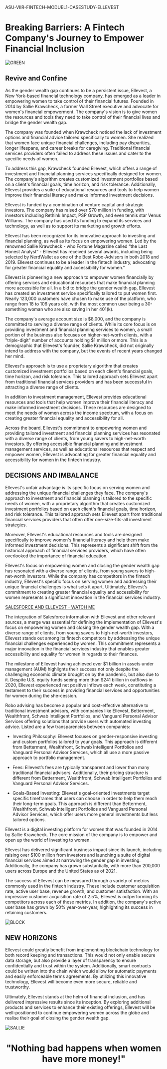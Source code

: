ASU-VIIR-FINTECH-MODUEL1-CASESTUDY-ELLEVEST
# Breaking Barriers: A Fintech Company's Journey to Empower Financial Inclusion


![GREEN](GREENELLEVEST.png)

## Revive and Confine
 

As the gender wealth gap continues to be a persistent issue, Ellevest, a New York-based financial technology company, has emerged as a leader in empowering women to take control of their financial futures. Founded in 2014 by Sallie Krawcheck, a former Wall Street executive and advocate for women's financial empowerment. The company's vision is to give women the resources and tools they need to take control of their financial lives and bridge the gender wealth gap.

The company was founded when Krawcheck noticed the lack of investment options and financial advice tailored specifically to women. She realized that women face unique financial challenges, including pay disparities, longer lifespans, and career breaks for caregiving. Traditional financial services providers often failed to address these issues and cater to the specific needs of women.

To address this gap, Krawcheck founded Ellevest, which offers a range of investment and financial planning services specifically designed for women. The company's algorithm creates customized investment portfolios based on a client's financial goals, time horizon, and risk tolerance. Additionally, Ellevest provides a suite of educational resources and tools to help women improve their financial literacy and make informed investment decisions.

Ellevest is funded by a combination of venture capital and strategic investors. The company has raised over $70 million in funding, with investors including Rethink Impact, PSP Growth, and even tennis star Venus Williams. The company has used its funding to expand its services and technology, as well as to support its marketing and growth efforts.

Ellevest has been recognized for its innovative approach to investing and financial planning, as well as its focus on empowering women. Led by the renowned Sallie Krawcheck - who Fortune Magazine called “the Last Honest Analyst” - Ellevest has received several awards, including being selected by NerdWallet as one of the Best Robo-Advisors in both 2018 and 2019. Ellevest continues to be a leader in the fintech industry, advocating for greater financial equality and accessibility for women."

Ellevest is pioneering a new approach to empower women financially by offering services and educational resources that make financial planning more accessible for all. In a bid to bridge the gender wealth gap, Ellevest has created an investment service specifically tailored to put women first. Nearly 123,000 customers have chosen to make use of the platform, who range from 18 to 106 years old, with the most common user being a 30-something woman who are also saving in her 401(k).

The company's average account size is $8,000, and the company is committed to serving a diverse range of clients. While its core focus is on providing investment and financial planning services to women, a small portion of the business also focuses on higher-net-worth clients, with a "triple-digit" number of accounts holding $1 million or more. This is a demographic that Ellevest's founder, Sallie Krawcheck, did not originally intend to address with the company, but the events of recent years changed her mind.

Ellevest's approach is to use a proprietary algorithm that creates customized investment portfolios based on each client's financial goals, time horizon, and risk tolerance. This tailored approach sets Ellevest apart from traditional financial services providers and has been successful in attracting a diverse range of clients.

In addition to investment management, Ellevest provides educational resources and tools that help women improve their financial literacy and make informed investment decisions. These resources are designed to meet the needs of women across the income spectrum, with a focus on creating greater financial equality and accessibility for all.

Across the board, Ellevest's commitment to empowering women and providing tailored investment and financial planning services has resonated with a diverse range of clients, from young savers to high-net-worth investors. By offering accessible financial planning and investment management services, as well as educational resources that respect and empower women, Ellevest is advocating for greater financial equality and accessibility for women in the fintech industry.


## DECISIONS AND IMBALANCE

Ellevest's unfair advantage is its specific focus on serving women and addressing the unique financial challenges they face. The company's approach to investment and financial planning is tailored to the specific needs of women, with a proprietary algorithm that creates customized investment portfolios based on each client's financial goals, time horizon, and risk tolerance. This tailored approach sets Ellevest apart from traditional financial services providers that often offer one-size-fits-all investment strategies.

Moreover, Ellevest's educational resources and tools are designed specifically to improve women's financial literacy and help them make informed investment decisions. This represents a significant shift from the historical approach of financial services providers, which have often overlooked the importance of financial education.

Ellevest's focus on empowering women and closing the gender wealth gap has resonated with a diverse range of clients, from young savers to high-net-worth investors. While the company has competitors in the fintech industry, Ellevest's specific focus on serving women and addressing their unique financial challenges is what sets it apart. Ultimately, Ellevest's commitment to creating greater financial equality and accessibility for women represents a significant innovation in the financial services industry.






[SALESFORCE AND ELLEVEST - WATCH ME](https://salesforce.vidyard.com/watch/yX2QguS8dnAvvb55aRLhVf)

The integration of Salesforce information with Ellevest and other relevant sources, a merge was essential for defining the implementation of Ellevest's focus on empowering women and closing the gender wealth gap. With a diverse range of clients, from young savers to high-net-worth investors, Ellevest stands out among its fintech competitors by addressing the unique financial challenges experienced by women. This commitment represents a major innovation in the financial services industry that enables greater accessibility and equality for women in regards to their finances.



The milestone of Ellevest having achieved over $1 billion in assets under management (AUM) highlights their success not only despite the challenging economic climate brought on by the pandemic, but also due to it. Despite U.S. equity funds seeing more than $241 billion in outflows in 2020, Ellevest experienced net positive inflows each week, constituting a testament to their success in providing financial services and opportunities for women during the she-cession.

Robo advising has become a popular and cost-effective alternative to traditional investment advisors, with companies like Ellevest, Betterment, Wealthfront, Schwab Intelligent Portfolios, and Vanguard Personal Advisor Services offering solutions that provide users with automated investing advice. Listed are a few transparencies between companies:

* Investing Philosophy: Ellevest focuses on gender-responsive investing and custom portfolios tailored to your goals. This approach is different from Betterment, Wealthfront, Schwab Intelligent Portfolios and Vanguard Personal Advisor Services, which all use a more passive approach to portfolio management.

* Fees: Ellevest’s fees are typically transparent and lower than many traditional financial advisors. Additionally, their pricing structure is different from Betterment, Wealthfront, Schwab Intelligent Portfolios and Vanguard Personal Advisor Services.

* Goals-Based Investing: Ellevest's goal-oriented investments target specific timeframes that users can choose in order to help them reach their long-term goals. This approach is different than Betterment, Wealthfront, Schwab Intelligent Portfolios and Vanguard Personal Advisor Services, which offer users more general investments but less tailored options.


Ellevest is a digital investing platform for women that was founded in 2014 by Sallie Krawcheck. The core mission of the company is to empower and open up the world of investing to women.

Ellevest has delivered significant business impact since its launch, including raising over $100 million from investors and launching a suite of digital financial services aimed at narrowing the gender gap in investing. Additionally, the company has grown substantially, with more than 200,000 users across Europe and the United States as of 2021.

The success of Ellevest can be measured through a variety of metrics commonly used in the fintech industry. These include customer acquisition rate, active user base, revenue growth, and customer satisfaction. With an impressive customer acquisition rate of 2.5%, Ellevest is outperforming its competitors across each of these metrics. In addition, the company's active user base has grown by 50% year-over-year, highlighting its success in retaining customers.



![BLOCK](BLOCKCHAIN.jpg) 
## NEW HORIZONS

Ellevest could greatly benefit from implementing blockchain technology for both record keeping and transactions. This would not only enable secure data storage, but also provide a layer of transparency to ensure confidentially and trust within the system. Additionally, smart contracts could be written into the chain which would allow for automatic payments and easily enforceable terms agreements. By utilizing this innovative technology, Ellevest will become even more secure, reliable and trustworthy.

Ultimately, Ellevest stands at the helm of financial inclusion, and has delivered impressive results since its inception. By exploring additional products and services to enhance their existing offerings, Ellevest will be well-positioned to continue empowering women across the globe and realise their goal of closing the gender wealth gap.


![SALLIE](SALLIEKRAWCHECKELLEVEST.png)

<h1 align="center">"Nothing bad happens when women have more money!"<H1>






